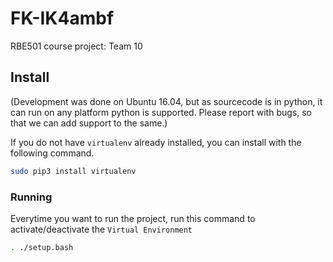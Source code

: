 # FK-IK4ambf
RBE501 course project: Team 10


## Install
(Development was done on Ubuntu 16.04, but as sourcecode is in python, it can run on any platform python is supported. Please report with bugs, so that we can add support to the same.)

If you do not have `virtualenv` already installed, you can install with the following command.

```bash
sudo pip3 install virtualenv
```

### Running

Everytime you want to run the project, run this command to activate/deactivate the `Virtual Environment`

```bash
. ./setup.bash
```